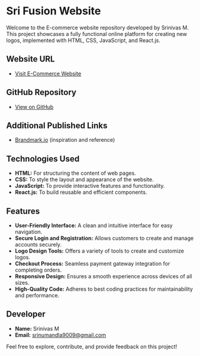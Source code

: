# Sri Fusion Website

Welcome to the E-commerce website repository developed by Srinivas M. This project showcases a fully functional online platform for creating new logos, implemented with HTML, CSS, JavaScript, and React.js.

## Website URL
- [Visit E-Commerce Website](https://wonderful-seahorse-2ab65f.netlify.app/)

## GitHub Repository
- [View on GitHub](https://github.com/SrinivasaMandla/Sri-fusion)

## Additional Published Links
- [Brandmark.io](https://brandmark.io) (inspiration and reference)

## Technologies Used
- **HTML:** For structuring the content of web pages.
- **CSS:** To style the layout and appearance of the website.
- **JavaScript:** To provide interactive features and functionality.
- **React.js:** To build reusable and efficient components.

## Features
- **User-Friendly Interface:** A clean and intuitive interface for easy navigation.
- **Secure Login and Registration:** Allows customers to create and manage accounts securely.
- **Logo Design Tools:** Offers a variety of tools to create and customize logos.
- **Checkout Process:** Seamless payment gateway integration for completing orders.
- **Responsive Design:** Ensures a smooth experience across devices of all sizes.
- **High-Quality Code:** Adheres to best coding practices for maintainability and performance.

## Developer
- **Name:** Srinivas M
- **Email:** srinumandla9009@gmail.com

Feel free to explore, contribute, and provide feedback on this project! 
